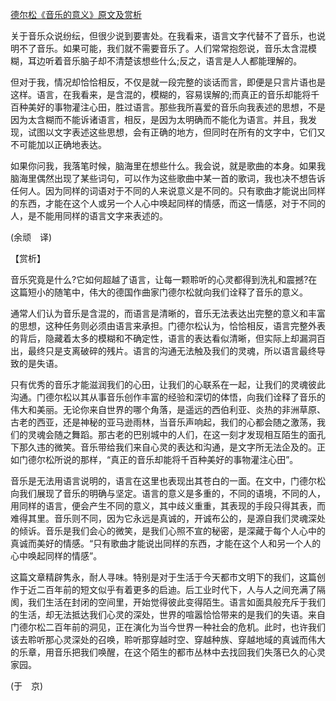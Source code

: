 [德尔松《音乐的意义》原文及赏析](https://www.vrrw.net/wx/12027.html)

关于音乐众说纷纭，但很少说到要害处。在我看来，语言文字代替不了音乐，也说明不了音乐。如果可能，我们就不需要音乐了。人们常常抱怨说，音乐太含混模糊，耳边听着音乐脑子却不清楚该想些什么;反之，语言是人人都能理解的。

但对于我，情况却恰恰相反，不仅是就一段完整的谈话而言，即便是只言片语也是这样。语言，在我看来，是含混的，模糊的，容易误解的;而真正的音乐却能将千百种美好的事物灌注心田，胜过语言。那些我所喜爱的音乐向我表述的思想，不是因为太含糊而不能诉诸语言，相反，是因为太明确而不能化为语言。并且，我发现，试图以文字表述这些思想，会有正确的地方，但同时在所有的文字中，它们又不可能加以正确地表达。

如果你问我，我落笔时候，脑海里在想些什么。我会说，就是歌曲的本身。如果我脑海里偶然出现了某些词句，可以作为这些歌曲中某一首的歌词，我也决不想告诉任何人。因为同样的词语对于不同的人来说意义是不同的。只有歌曲才能说出同样的东西，才能在这个人或另一个人心中唤起同样的情感，而这一情感，对于不同的人，是不能用同样的语言文字来表述的。

(余顽　译)



【赏析】

音乐究竟是什么?它如何超越了语言，让每一颗聆听的心灵都得到洗礼和震撼?在这篇短小的随笔中，伟大的德国作曲家门德尔松就向我们诠释了音乐的意义。

通常人们认为音乐是含混的，而语言是清晰的，音乐无法表达出完整的意义和丰富的思想，这种任务则必须由语言来承担。门德尔松认为，恰恰相反，语言完整外表的背后，隐藏着太多的模糊和不确定性，语言的表达看似清晰，但实际上却漏洞百出，最终只是支离破碎的残片。语言的沟通无法触及我们的灵魂，所以语言最终导致的是失语。

只有优秀的音乐才能滋润我们的心田，让我们的心联系在一起，让我们的灵魂彼此沟通。门德尔松以其从事音乐创作丰富的经验和深切的体悟，向我们诠释了音乐的伟大和美丽。无论你来自世界的哪个角落，是遥远的西伯利亚、炎热的非洲草原、古老的西亚，还是神秘的亚马逊雨林，当音乐声响起，我们的心都会随之激荡，我们的灵魂会随之舞蹈。那古老的巴别城中的人们，在这一刻才发现相互陌生的面孔下那久违的微笑。音乐带给我们来自心灵的表达和沟通，是文字所无法企及的。正如门德尔松所说的那样，“真正的音乐却能将千百种美好的事物灌注心田”。

音乐是无法用语言说明的，语言在这里也表现出其苍白的一面。在文中，门德尔松向我们展现了音乐的明确与坚定。语言的意义是多重的，不同的语境，不同的人，用同样的语言，便会产生不同的意义，其中歧义重重，其表现的手段只得其表，而难得其里。音乐则不同，因为它永远是真诚的，开诚布公的，是源自我们灵魂深处的倾诉。音乐是我们会心的微笑，是我们心照不宣的秘密，是深藏于每个人心中的真诚而美好的情感。“只有歌曲才能说出同样的东西，才能在这个人和另一个人的心中唤起同样的情感”。

这篇文章精辟隽永，耐人寻味。特别是对于生活于今天都市文明下的我们，这篇创作于近二百年前的短文似乎有着更多的启迪。后工业时代下，人与人之间充满了隔阂，我们生活在封闭的空间里，开始觉得彼此变得陌生。语言如面具般充斥于我们的生活，却无法抵达我们心灵的深处，世界的喧嚣恰恰带来的是我们的失语。来自门德尔松二百年前的洞见，正在演化为当今世界一种社会的危机。此时，也许我们该去聆听那心灵深处的召唤，聆听那穿越时空、穿越种族、穿越地域的真诚而伟大的乐章，用音乐把我们唤醒，在这个陌生的都市丛林中去找回我们失落已久的心灵家园。

(于　京)

